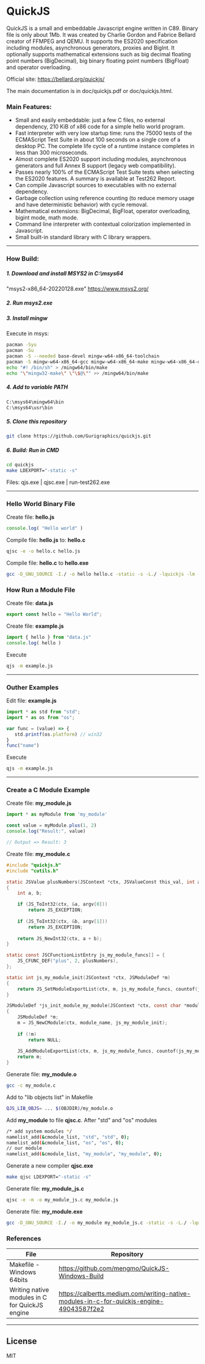 # QuickJS

QuickJS is a small and embeddable Javascript engine written in C89. Binary file is only about 1Mb.
It was created by Charlie Gordon and Fabrice Bellard creator of FFMPEG and QEMU.
It supports the ES2020 specification including modules, asynchronous generators, proxies and BigInt.
It optionally supports mathematical extensions such as big decimal floating point numbers (BigDecimal), big binary floating point numbers (BigFloat) and operator overloading.

Official site: https://bellard.org/quickjs/

The main documentation is in doc/quickjs.pdf or doc/quickjs.html.

### Main Features:

- Small and easily embeddable: just a few C files, no external dependency, 210 KiB of x86 code for a simple hello world program.
- Fast interpreter with very low startup time: runs the 75000 tests of the ECMAScript Test Suite in about 100 seconds on a single core of a desktop PC. The complete life cycle of a runtime instance completes in less than 300 microseconds.
- Almost complete ES2020 support including modules, asynchronous generators and full Annex B support (legacy web compatibility).
- Passes nearly 100% of the ECMAScript Test Suite tests when selecting the ES2020 features. A summary is available at Test262 Report.
- Can compile Javascript sources to executables with no external dependency.
- Garbage collection using reference counting (to reduce memory usage and have deterministic behavior) with cycle removal.
- Mathematical extensions: BigDecimal, BigFloat, operator overloading, bigint mode, math mode.
- Command line interpreter with contextual colorization implemented in Javascript.
- Small built-in standard library with C library wrappers.


-----------

### How Build:

##### 1. Download and install MSYS2 in C:\msys64
"msys2-x86_64-20220128.exe"
https://www.msys2.org/

##### 2. Run msys2.exe

##### 3. Install mingw
Execute in msys:
```sh
pacman -Syu
pacman -Su
pacman -S --needed base-devel mingw-w64-x86_64-toolchain
pacman -S mingw-w64-x86_64-gcc mingw-w64-x86_64-make mingw-w64-x86_64-dlfcn
echo "#! /bin/sh" > /mingw64/bin/make
echo "\"mingw32-make\" \"\$@\"" >> /mingw64/bin/make
```

##### 4. Add to variable PATH
```sh
C:\msys64\mingw64\bin
C:\msys64\usr\bin
```

##### 5. Clone this repository
```sh
git clone https://github.com/Gurigraphics/quickjs.git
```

##### 6. Build: Run in CMD
```sh
cd quickjs
make LDEXPORT="-static -s"
```
Files: qjs.exe | qjsc.exe | run-test262.exe
 
 -----------

### Hello World Binary File

Create file: **hello.js**  
```js
console.log( "Hello world" )
```

Compile file: **hello.js** to: **hello.c**
```sh
qjsc -e -o hello.c hello.js
```

Compile file: **hello.c** to **hello.exe**
```sh
gcc -D_GNU_SOURCE -I./ -o hello hello.c -static -s -L./ -lquickjs -lm -ldl -lpthread 
```

### How Run a Module File

Create file: **data.js**  
```js
export const hello = "Hello World";
```

Create file: **example.js**  
```js
import { hello } from "data.js"
console.log( hello )
```

Execute 
```sh
qjs -m example.js
```

 -----------

### Outher Examples

Edit file: **example.js**  
```js
import * as std from "std";
import * as os from "os";

var func = (value) => {
   std.printf(os.platform) // win32
}
func("name")
```
Execute 
```sh
qjs -m example.js
```

-----------

### Create a C Module Example
Create file: **my_module.js**
```js
import * as myModule from 'my_module'

const value = myModule.plus(1, 2)
console.log("Result:", value)

// Output => Result: 3
```

Create file: **my_module.c**
```c
#include "quickjs.h"
#include "cutils.h"

static JSValue plusNumbers(JSContext *ctx, JSValueConst this_val, int argc, JSValueConst *argv)
{
    int a, b;

    if (JS_ToInt32(ctx, &a, argv[0]))
        return JS_EXCEPTION;
    
    if (JS_ToInt32(ctx, &b, argv[1]))
        return JS_EXCEPTION;
        
    return JS_NewInt32(ctx, a + b);
}

static const JSCFunctionListEntry js_my_module_funcs[] = {
    JS_CFUNC_DEF("plus", 2, plusNumbers),
};

static int js_my_module_init(JSContext *ctx, JSModuleDef *m)
{
    return JS_SetModuleExportList(ctx, m, js_my_module_funcs, countof(js_my_module_funcs));
}

JSModuleDef *js_init_module_my_module(JSContext *ctx, const char *module_name)
{
    JSModuleDef *m;
    m = JS_NewCModule(ctx, module_name, js_my_module_init);
    
    if (!m)
        return NULL;
    
    JS_AddModuleExportList(ctx, m, js_my_module_funcs, countof(js_my_module_funcs));
    return m;
}
```

Generate file: **my_module.o**
```sh
gcc -c my_module.c
```

Add to "lib objects list" in Makefile 
```sh
QJS_LIB_OBJS= ... $(OBJDIR)/my_module.o
```

Add **my_module** to file **qjsc.c**. After "std" and "os" modules
```sh
/* add system modules */
namelist_add(&cmodule_list, "std", "std", 0);
namelist_add(&cmodule_list, "os", "os", 0);
// our module
namelist_add(&cmodule_list, "my_module", "my_module", 0);
```

Generate a new compiler **qjsc.exe**
```sh
make qjsc LDEXPORT="-static -s"
```
 
Generate file: **my_module_js.c**
```sh
qjsc -e -m -o my_module_js.c my_module.js 
```

Generate file: **my_module.exe**
```sh
gcc -D_GNU_SOURCE -I./ -o my_module my_module_js.c -static -s -L./ -lquickjs -lm -ldl -lpthread
```



### References
| File |  Repository |
| ------ | ------ |
| Makefile - Windows 64bits | https://github.com/mengmo/QuickJS-Windows-Build |
| Writing native modules in C for QuickJS engine | https://calbertts.medium.com/writing-native-modules-in-c-for-quickjs-engine-49043587f2e2 |


-----------

## License
MIT



